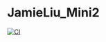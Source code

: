 # JamieLiu_Mini2

[![CI](https://github.com/nogibjj/JamieLiu_Mini2/actions/workflows/cicd.yml/badge.svg)](https://github.com/nogibjj/JamieLiu_Mini2/actions/workflows/cicd.yml)
